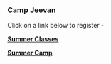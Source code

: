 ### Camp Jeevan
Click on a link below to register -

[**Summer Classes**](https://form.jotform.com/21837598090160)

[**Summer Camp**](https://form.jotform.com/11790849678)
